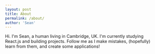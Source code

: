 ```yaml
---
layout: post
title: About
permalink: /about/
author: 'Sean'
---
```


Hi. I'm Sean, a human living in Cambridge, UK. I'm currently studying React.js and building projects. Follow me as I make mistakes, (hopefully) learn from them, and create some applications!
